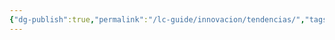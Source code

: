 ```yaml
---
{"dg-publish":true,"permalink":"/lc-guide/innovacion/tendencias/","tags":[[["InnBoK"]],[["content"]]],"noteIcon":""}
---
```

